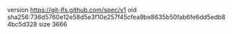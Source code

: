 version https://git-lfs.github.com/spec/v1
oid sha256:736d5760e12e58d5e3f10e257f45cfea9be8635b50fab6fe6dd5edb84bc5d328
size 3666
